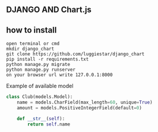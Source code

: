 ## DJANGO AND Chart.js

## how to install
    open terminal or cmd
    mkdir django_chart
    git clone https://github.com/luggiestar/django_chart
    pip install -r requirements.txt
    python manage.py migrate
    python manage.py runserver
    on your browser url write 127.0.0.1:8000
    
Example of available model

``` python
class Club(models.Model):
    name = models.CharField(max_length=60, unique=True)
    amount = models.PositiveIntegerField(default=0)

    def __str__(self):
        return self.name